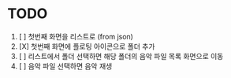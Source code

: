 # TODO
1. [ ] 첫번째 화면을 리스트로 (from json)
2. [X] 첫번째 화면에 플로팅 아이콘으로 폴더 추가
3. [ ] 리스트에서 폴더 선택하면 해당 폴더의 음악 파일 목록 화면으로 이동
4. [ ] 음악 파일 선택하면 음악 재생
